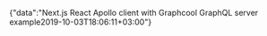 {"data":"Next.js React Apollo client with Graphcool GraphQL server example2019-10-03T18:06:11+03:00"}
